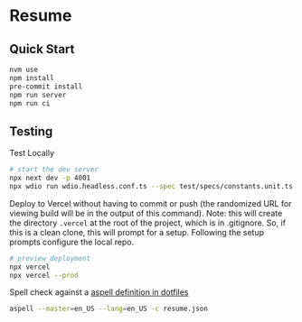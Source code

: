 # Resume

## Quick Start

```bash
nvm use
npm install
pre-commit install
npm run server
npm run ci
```

## Testing

Test Locally

```sh
# start the dev server
npx next dev -p 4001
npx wdio run wdio.headless.conf.ts --spec test/specs/constants.unit.ts
```

Deploy to Vercel without having to commit or push (the randomized URL for viewing build will be in the output of this command). Note: this will create the directory `.vercel` at the root of the project, which is in .gitignore.  So, if this is a clean clone, this will prompt for a setup.  Following the setup prompts configure the local repo.

```sh
# preview deployment
npx vercel
npx vercel --prod
```

Spell check against a [aspell definition in dotfiles](https://github.com/a2f0/dotfiles/blob/main/files/aspell.en.pws)

```sh
aspell --master=en_US --lang=en_US -c resume.json
```
